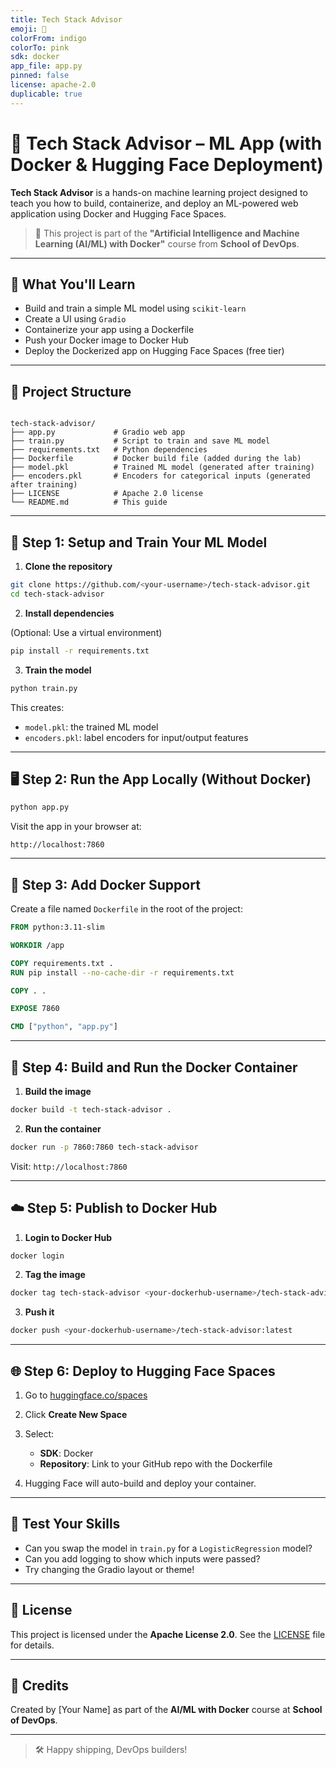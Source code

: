```yaml
---
title: Tech Stack Advisor
emoji: 🧠
colorFrom: indigo
colorTo: pink
sdk: docker
app_file: app.py
pinned: false
license: apache-2.0
duplicable: true
---
```


# 🧠 Tech Stack Advisor – ML App (with Docker & Hugging Face Deployment)

**Tech Stack Advisor** is a hands-on machine learning project designed to teach you how to build, containerize, and deploy an ML-powered web application using Docker and Hugging Face Spaces.

> 🎯 This project is part of the **"Artificial Intelligence and Machine Learning (AI/ML) with Docker"** course from **School of DevOps**.

---

## 🚀 What You'll Learn

- Build and train a simple ML model using `scikit-learn`
- Create a UI using `Gradio`
- Containerize your app using a Dockerfile
- Push your Docker image to Docker Hub
- Deploy the Dockerized app on Hugging Face Spaces (free tier)

---

## 📁 Project Structure

```

tech-stack-advisor/
├── app.py             # Gradio web app
├── train.py           # Script to train and save ML model
├── requirements.txt   # Python dependencies
├── Dockerfile         # Docker build file (added during the lab)
├── model.pkl          # Trained ML model (generated after training)
├── encoders.pkl       # Encoders for categorical inputs (generated after training)
├── LICENSE            # Apache 2.0 license
└── README.md          # This guide

````

---

## 🧠 Step 1: Setup and Train Your ML Model

1. **Clone the repository**

```bash
git clone https://github.com/<your-username>/tech-stack-advisor.git
cd tech-stack-advisor
````

2. **Install dependencies**

(Optional: Use a virtual environment)

```bash
pip install -r requirements.txt
```

3. **Train the model**

```bash
python train.py
```

This creates:

* `model.pkl`: the trained ML model
* `encoders.pkl`: label encoders for input/output features

---

## 🖥️ Step 2: Run the App Locally (Without Docker)

```bash
python app.py
```

Visit the app in your browser at:

```
http://localhost:7860
```

---

## 🐳 Step 3: Add Docker Support

Create a file named `Dockerfile` in the root of the project:

```dockerfile
FROM python:3.11-slim

WORKDIR /app

COPY requirements.txt .
RUN pip install --no-cache-dir -r requirements.txt

COPY . .

EXPOSE 7860

CMD ["python", "app.py"]
```

---

## 🔧 Step 4: Build and Run the Docker Container

1. **Build the image**

```bash
docker build -t tech-stack-advisor .
```

2. **Run the container**

```bash
docker run -p 7860:7860 tech-stack-advisor
```

Visit: `http://localhost:7860`

---

## ☁️ Step 5: Publish to Docker Hub

1. **Login to Docker Hub**

```bash
docker login
```

2. **Tag the image**

```bash
docker tag tech-stack-advisor <your-dockerhub-username>/tech-stack-advisor:latest
```

3. **Push it**

```bash
docker push <your-dockerhub-username>/tech-stack-advisor:latest
```

---

## 🌐 Step 6: Deploy to Hugging Face Spaces

1. Go to [huggingface.co/spaces](https://huggingface.co/spaces)
2. Click **Create New Space**
3. Select:

   * **SDK**: Docker
   * **Repository**: Link to your GitHub repo with the Dockerfile
4. Hugging Face will auto-build and deploy your container.

---

## 🧪 Test Your Skills

* Can you swap the model in `train.py` for a `LogisticRegression` model?
* Can you add logging to show which inputs were passed?
* Try changing the Gradio layout or theme!

---

## 🧾 License

This project is licensed under the **Apache License 2.0**.
See the [LICENSE](./LICENSE) file for details.

---

## 🙌 Credits

Created by \[Your Name] as part of the **AI/ML with Docker** course at **School of DevOps**.

---

> 🛠 Happy shipping, DevOps builders!

